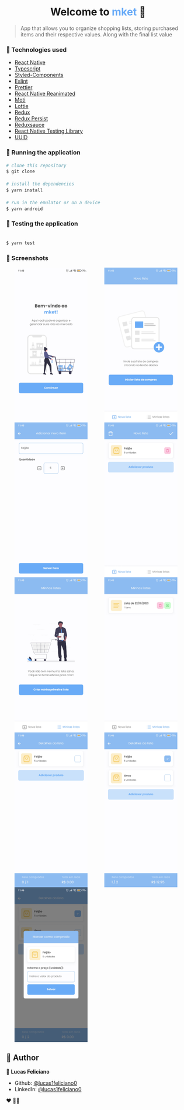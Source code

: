 <h1 align="center">Welcome to <span style="color: #69ABF7;">mket</span> 👋</h1>

> App that allows you to organize shopping lists, storing purchased items and their respective values. Along with the final list value

### :rocket: Technologies used

- [React Native](https://reactnative.dev/)
- [Typescript](https://www.typescriptlang.org/)
- [Styled-Components](https://styled-components.com/)
- [Eslint](https://eslint.org/)
- [Prettier](https://prettier.io/)
- [React Native Reanimated](https://docs.swmansion.com/react-native-reanimated/)
- [Moti](https://moti.fyi/)
- [Lottie](https://airbnb.design/lottie/)
- [Redux](https://redux.js.org/)
- [Redux Persist](https://github.com/rt2zz/redux-persist)
- [Reduxsauce](https://github.com/jkeam/reduxsauce)
- [React Native Testing Library](https://callstack.github.io/react-native-testing-library/)
- [UUID](https://github.com/uuidjs/uuid)


### 🧭 Running the application

```bash
# clone this repository
$ git clone

# install the dependencies
$ yarn install

# run in the emulator or on a device
$ yarn android

```

### 🐞 Testing the application

```bash

$ yarn test

```

### 📱 Screenshots

<div style="display: flex; flex-direction: row; flex-wrap: wrap">

<img style="margin: 0 23px" alt="Trending repositories timeline" src="/screenshots/intro.jpg" width="200" height="auto">

<img style="margin: 0 23px" alt="Trending repositories timeline" src="/screenshots/home_no_list.jpg" width="200" height="auto">

<img style="margin: 0 23px" alt="Trending repositories timeline" src="/screenshots/add_product.jpg" width="200" height="auto">

<img style="margin: 0 23px" alt="Trending repositories timeline" src="/screenshots/list_with_product.jpg" width="200" height="auto">

<img style="margin: 0 23px" alt="Trending repositories timeline" src="/screenshots/lists_empty.jpg" width="200" height="auto">

<img style="margin: 0 23px" alt="Trending repositories timeline" src="/screenshots/lists.jpg" width="200" height="auto">

<img style="margin: 0 23px" alt="Trending repositories timeline" src="/screenshots/list_details.jpg" width="200" height="auto">

<img style="margin: 0 23px" alt="Trending repositories timeline" src="/screenshots/list_details2.jpg" width="200" height="auto">

<img style="margin: 0 23px" alt="Trending repositories timeline" src="/screenshots/check_modal.jpg" width="200" height="auto">

</div>

## 🧑 Author

👤 **Lucas Feliciano**

* Github: [@lucas1feliciano0](https://github.com/lucas1feliciano0)
* LinkedIn: [@lucas1feliciano0](https://linkedin.com/in/lucas1feliciano0)


❤️ 👋🏽
